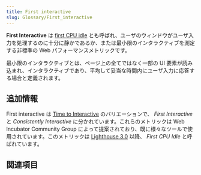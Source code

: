 ```yaml
---
title: First interactive
slug: Glossary/First_interactive
---
```


**First Interactive** は [first CPU idle](/ja/docs/Glossary/First_CPU_idle) とも呼ばれ、ユーザのウィンドウがユーザ入力を処理するのに十分に静かであるか、または最小限のインタラクティブを測定する非標準の Web パフォーマンスメトリックです。

最小限のインタラクティブとは、ページ上の全てではなく一部の UI 要素が読み込まれ、インタラクティブであり、平均して妥当な時間内にユーザ入力に応答する場合と定義されます。

## 追加情報

First interactive は [Time to Interactive](/ja/docs/Glossary/Time_to_interactive) のバリエーションで、 _First Interactive_ と _Consistently Interactive_ に分かれています。これらのメトリックは Web Incubator Community Group によって提案されており、既に様々なツールで使用されています。このメトリックは [Lighthouse 3.0](https://developers.google.com/web/tools/lighthouse/) 以降、 _First CPU Idle_ と呼ばれています。

## 関連項目
